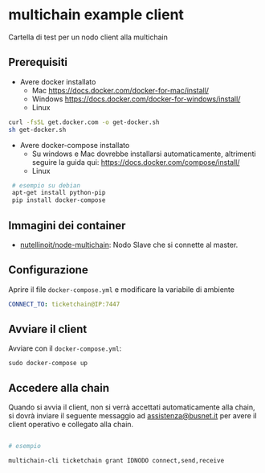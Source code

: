 # multichain example client

Cartella di test per un nodo client alla multichain


## Prerequisiti

* Avere docker installato
    * Mac https://docs.docker.com/docker-for-mac/install/
    * Windows https://docs.docker.com/docker-for-windows/install/
    * Linux

```bash
curl -fsSL get.docker.com -o get-docker.sh
sh get-docker.sh
```
* Avere docker-compose installato
    * Su windows e Mac dovrebbe installarsi automaticamente, altrimenti seguire la guida qui: https://docs.docker.com/compose/install/
    * Linux

```bash
 # esempio su debian
 apt-get install python-pip
 pip install docker-compose
```

## Immagini dei container

* [nutellinoit/node-multichain](https://hub.docker.com/r/nutellinoit/node-multichain/): Nodo Slave che si connette al master.

## Configurazione

Aprire il file ```docker-compose.yml``` e modificare la variabile di ambiente

```yml
CONNECT_TO: ticketchain@IP:7447
```

## Avviare il client

Avviare con il ```docker-compose.yml```:

```
sudo docker-compose up
```


## Accedere alla chain

Quando si avvia il client, non si verrà accettati automaticamente alla chain, si dovrà inviare il seguente messaggio ad assistenza@busnet.it per avere il client operativo e collegato alla chain.

```bash

# esempio

multichain-cli ticketchain grant IDNODO connect,send,receive
```